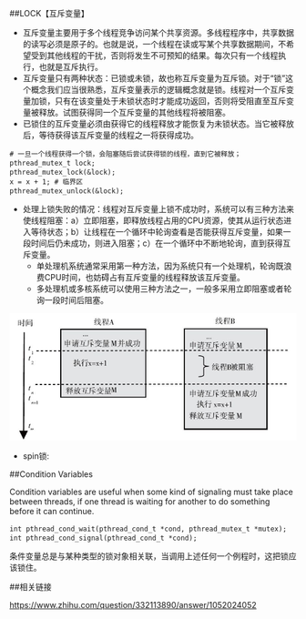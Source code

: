 

##LOCK【互斥变量】

* 互斥变量主要用于多个线程竞争访问某个共享资源。多线程程序中，共享数据的读写必须是原子的。也就是说，一个线程在读或写某个共享数据期间，不希望受到其他线程的干扰，否则将发生不可预知的结果。每次只有一个线程执行，也就是互斥执行。
* 互斥变量只有两种状态：已锁或未锁，故也称互斥变量为互斥锁。对于“锁”这个概念我们应当很熟悉，互斥变量表示的逻辑概念就是锁。线程对一个互斥变量加锁，只有在该变量处于未锁状态时才能成功返回，否则将受阻直至互斥变量被释放。试图获得同一个互斥变量的其他线程将被阻塞。
* 已锁住的互斥变量必须由获得它的线程释放才能恢复为未锁状态。当它被释放后，等待获得该互斥变量的线程之一将获得成功。


```
# 一旦一个线程获得一个锁，会阻塞随后尝试获得锁的线程，直到它被释放；
pthread_mutex_t lock;
pthread_mutex_lock(&lock);
x = x + 1; # 临界区
pthread_mutex_unlock(&lock);
```

* 处理上锁失败的情况：线程对互斥变量上锁不成功时，系统可以有三种方法来使线程阻塞：a）立即阻塞，即释放线程占用的CPU资源，使其从运行状态进入等待状态；b）让线程在一个循环中轮询查看是否能获得互斥变量，如果一段时间后仍未成功，则进入阻塞；c）在一个循环中不断地轮询，直到获得互斥变量。
    * 单处理机系统通常采用第一种方法，因为系统只有一个处理机，轮询既浪费CPU时间，也妨碍占有互斥变量的线程释放该互斥变量。
    * 多处理机或多核系统可以使用三种方法之一，一般多采用立即阻塞或者轮询一段时间后阻塞。    

![avatar](static/1.jpg)

* spin锁:

##Condition Variables

Condition variables are useful when some kind of signaling must take place between threads, if one thread is waiting for another to do something before it can continue. 

```
int pthread_cond_wait(pthread_cond_t *cond, pthread_mutex_t *mutex);
int pthread_cond_signal(pthread_cond_t *cond);
```

条件变量总是与某种类型的锁对象相关联，当调用上述任何一个例程时，这把锁应该锁住。

##相关链接

https://www.zhihu.com/question/332113890/answer/1052024052